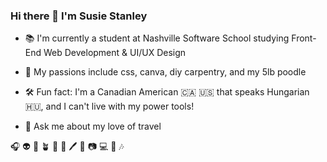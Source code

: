 ### Hi there 👋 I'm Susie Stanley

- 📚 I'm currently a student at Nashville Software School studying Front-End Web Development & UI/UX Design

- 🐩 My passions include css, canva, diy carpentry, and my 5lb poodle


- 🛠 Fun fact: I'm a Canadian American 🇨🇦 🇺🇸 that speaks Hungarian 🇭🇺, and I can't live with my power tools! 


- 🚀 Ask me about my love of travel


🎧 👽 🌟 🪴 🍄 📓 🖊 🎨 📷 💻 💾 🎶
